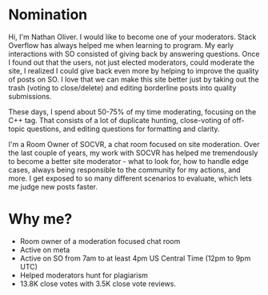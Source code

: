 # Nomination

Hi, I'm Nathan Oliver. I would like to become one of your moderators. Stack Overflow has always helped me when learning to program. My early interactions with SO consisted of giving back by answering questions. Once I found out that the users, not just elected moderators, could moderate the site, I realized I could give back even more by helping to improve the quality of posts on SO. I love that we can make this site better just by taking out the trash (voting to close/delete) and editing borderline posts into quality submissions.

These days, I spend about 50-75% of my time moderating, focusing on the C++ tag. That consists of a lot of duplicate hunting, close-voting of off-topic questions, and editing questions for formatting and clarity.

I'm a Room Owner of SOCVR, a chat room focused on site moderation. Over the last couple of years, my work with SOCVR has helped me tremendously to become a better site moderator - what to look for, how to handle edge cases, always being responsible to the community for my actions, and more. I get exposed to so many different scenarios to evaluate, which lets me judge new posts faster.

# Why me?

* Room owner of a moderation focused chat room
* Active on meta
* Active on SO from 7am to at least 4pm US Central Time (12pm to 9pm UTC)
* Helped moderators hunt for plagiarism
* 13.8K close votes with 3.5K close vote reviews.
